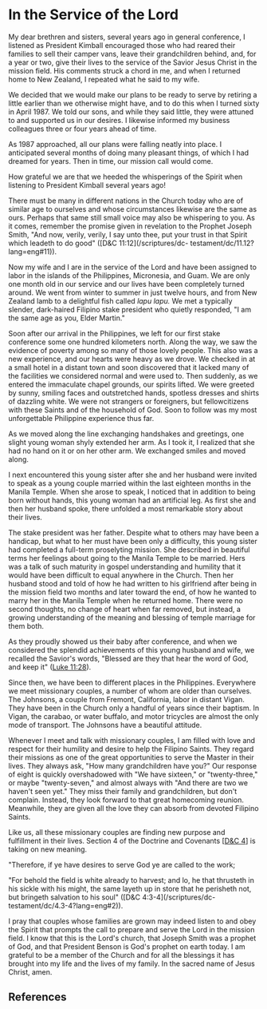 # In the Service of the Lord

My dear brethren and sisters, several years ago in general conference, I
listened as President Kimball encouraged those who had reared their families
to sell their camper vans, leave their grandchildren behind, and, for a year
or two, give their lives to the service of the Savior Jesus Christ in the
mission field. His comments struck a chord in me, and when I returned home to
New Zealand, I repeated what he said to my wife.

We decided that we would make our plans to be ready to serve by retiring a
little earlier than we otherwise might have, and to do this when I turned
sixty in April 1987. We told our sons, and while they said little, they were
attuned to and supported us in our desires. I likewise informed my business
colleagues three or four years ahead of time.

As 1987 approached, all our plans were falling neatly into place. I
anticipated several months of doing many pleasant things, of which I had
dreamed for years. Then in time, our mission call would come.

How grateful we are that we heeded the whisperings of the Spirit when
listening to President Kimball several years ago!

There must be many in different nations in the Church today who are of similar
age to ourselves and whose circumstances likewise are the same as ours.
Perhaps that same still small voice may also be whispering to you. As it
comes, remember the promise given in revelation to the Prophet Joseph Smith,
"And now, verily, verily, I say unto thee, put your trust in that Spirit which
leadeth to do good" ([D&amp;C 11:12](/scriptures/dc-
testament/dc/11.12?lang=eng#11)).

Now my wife and I are in the service of the Lord and have been assigned to
labor in the islands of the Philippines, Micronesia, and Guam. We are only one
month old in our service and our lives have been completely turned around. We
went from winter to summer in just twelve hours, and from New Zealand lamb to
a delightful fish called _lapu lapu._ We met a typically slender, dark-haired
Filipino stake president who quietly responded, "I am the same age as you,
Elder Martin."

Soon after our arrival in the Philippines, we left for our first stake
conference some one hundred kilometers north. Along the way, we saw the
evidence of poverty among so many of those lovely people. This also was a new
experience, and our hearts were heavy as we drove. We checked in at a small
hotel in a distant town and soon discovered that it lacked many of the
facilities we considered normal and were used to. Then suddenly, as we entered
the immaculate chapel grounds, our spirits lifted. We were greeted by sunny,
smiling faces and outstretched hands, spotless dresses and shirts of dazzling
white. We were not strangers or foreigners, but fellowcitizens with these
Saints and of the household of God. Soon to follow was my most unforgettable
Philippine experience thus far.

As we moved along the line exchanging handshakes and greetings, one slight
young woman shyly extended her arm. As I took it, I realized that she had no
hand on it or on her other arm. We exchanged smiles and moved along.

I next encountered this young sister after she and her husband were invited to
speak as a young couple married within the last eighteen months in the Manila
Temple. When she arose to speak, I noticed that in addition to being born
without hands, this young woman had an artificial leg. As first she and then
her husband spoke, there unfolded a most remarkable story about their lives.

The stake president was her father. Despite what to others may have been a
handicap, but what to her must have been only a difficulty, this young sister
had completed a full-term proselyting mission. She described in beautiful
terms her feelings about going to the Manila Temple to be married. Hers was a
talk of such maturity in gospel understanding and humility that it would have
been difficult to equal anywhere in the Church. Then her husband stood and
told of how he had written to his girlfriend after being in the mission field
two months and later toward the end, of how he wanted to marry her in the
Manila Temple when he returned home. There were no second thoughts, no change
of heart when far removed, but instead, a growing understanding of the meaning
and blessing of temple marriage for them both.

As they proudly showed us their baby after conference, and when we considered
the splendid achievements of this young husband and wife, we recalled the
Savior's words, "Blessed are they that hear the word of God, and keep it"
([Luke 11:28](/scriptures/nt/luke/11.28?lang=eng#27)).

Since then, we have been to different places in the Philippines. Everywhere we
meet missionary couples, a number of whom are older than ourselves. The
Johnsons, a couple from Fremont, California, labor in distant Vigan. They have
been in the Church only a handful of years since their baptism. In Vigan, the
carabao, or water buffalo, and motor tricycles are almost the only mode of
transport. The Johnsons have a beautiful attitude.

Whenever I meet and talk with missionary couples, I am filled with love and
respect for their humility and desire to help the Filipino Saints. They regard
their missions as one of the great opportunities to serve the Master in their
lives. They always ask, "How many grandchildren have you?" Our response of
eight is quickly overshadowed with "We have sixteen," or "twenty-three," or
maybe "twenty-seven," and almost always with "And there are two we haven't
seen yet." They miss their family and grandchildren, but don't complain.
Instead, they look forward to that great homecoming reunion. Meanwhile, they
are given all the love they can absorb from devoted Filipino Saints.

Like us, all these missionary couples are finding new purpose and fulfillment
in their lives. Section 4 of the Doctrine and Covenants [[D&amp;C
4](/scriptures/dc-testament/dc/4?lang=eng)] is taking on new meaning.

"Therefore, if ye have desires to serve God ye are called to the work;

"For behold the field is white already to harvest; and lo, he that thrusteth
in his sickle with his might, the same layeth up in store that he perisheth
not, but bringeth salvation to his soul" ([D&amp;C 4:3-4](/scriptures/dc-
testament/dc/4.3-4?lang=eng#2)).

I pray that couples whose families are grown may indeed listen to and obey the
Spirit that prompts the call to prepare and serve the Lord in the mission
field. I know that this is the Lord's church, that Joseph Smith was a prophet
of God, and that President Benson is God's prophet on earth today. I am
grateful to be a member of the Church and for all the blessings it has brought
into my life and the lives of my family. In the sacred name of Jesus Christ,
amen.

## References

